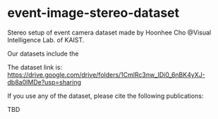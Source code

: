 # event-image-stereo-dataset

Stereo setup of event camera dataset made by Hoonhee Cho @Visual Intelligence Lab. of KAIST. 

Our datasets include the 



The dataset link is: https://drive.google.com/drive/folders/1CmlRc3nw_IDi0_6nBK4yXJ-db8a0IMDe?usp=sharing




If you use any of the dataset, please cite the following publications:

TBD
